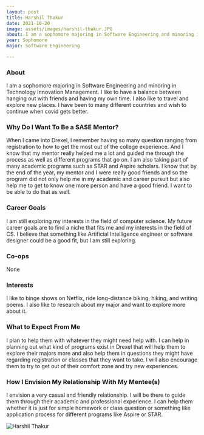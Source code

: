 ```yaml
---
layout: post
title: Harshil Thakur 
date: 2021-10-20
image: assets/images/harshil-thakur.JPG
about: I am a sophomore majoring in Software Engineering and minoring in Technology Innovation Management. I like to have a balance between hanging out with friends and having my own time. I also like to travel and explore new places. I have been to many different countries and wish to continue when covid gets better. 
year: Sophomore
major: Software Engineering

---
```


### About

I am a sophomore majoring in Software Engineering and minoring in Technology Innovation Management. I like to have a balance between hanging out with friends and having my own time. I also like to travel and explore new places. I have been to many different countries and wish to continue when covid gets better. 

### Why Do I Want To Be a SASE Mentor?

When I came into Drexel, I remember having so many question ranging from registration to how to get the most out of the college experience. And I know that my mentor really helped me a lot and guided me through the process as well as different programs that go on. I am also taking part of many academic programs such as STAR and Aspire scholars. I know that by the end of the year, my mentor and I were really good friends and so the program did not only help me in my academic and career pursuit but also help me to get to know one more person and have a good friend. I want to be able to do that as well. 

### Career Goals

I am still exploring my interests in the field of computer science. My future career goals are to find a niche that fits me and my interests in the field of CS. I believe that something like Artificial Intelligence engineer or software designer could be a good fit, but I am still exploring. 

### Co-ops

None

### Interests

I like to binge shows on Netflix, ride long-distance biking, hiking, and writing poems. I also like to research about my major and want to explore more about it. 

### What to Expect From Me

I plan to help them with whatever they might need help with. I can help in planning out what kind of programs exist in Drexel that will help them to explore their majors more and also help them in questions they might have regarding registration or classes that they want to take. I will also encourage them to try to get out of their comfort zone and try new experiences. 

### How I Envision My Relationship With My Mentee(s) 

I envision a very casual and friendly relationship. I will be there to guide them through their academic and professional experience. I can help them whether it is just for simple homework or class question or something like application process for different programs like Aspire or STAR. 

<div class="text-center my-5">
    <img src="{ "https://sase-drexel.github.io/mentorship-2021/assets/images/harshil-thakur.JPG" | absolute_url }" alt="Harshil Thakur" class="rounded post-img" />
</div>
